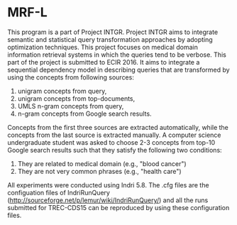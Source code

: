 # MRF-L

This program is a part of Project INTGR. Project INTGR aims to integrate semantic and statistical query transformation approaches by adopting optimization techniques. This project focuses on medical domain information retrieval systems in which the queries tend to be verbose. This part of the project is submitted to ECIR 2016. It aims to integrate a sequential dependency model in describing queries that are transformed by using the concepts from following sources:

1. unigram concepts from query,
2. unigram concepts from top-documents,
3. UMLS n-gram concepts from query,
4. n-gram concepts from Google search results.

Concepts from the first three sources are extracted automatically, while the concepts from the last source is extracted manually. A computer science undergraduate student was asked to choose 2-3 concepts from top-10 Google search results such that they satisfy the following two conditions: 

1. They are related to medical domain (e.g., "blood cancer")
2. They are not very common phrases (e.g., "health care")

All experiments were conducted using Indri 5.8. The .cfg files are the configuation files of IndriRunQuery (http://sourceforge.net/p/lemur/wiki/IndriRunQuery/) and all the runs submitted for TREC-CDS15 can be reproduced by using these configuration files.
